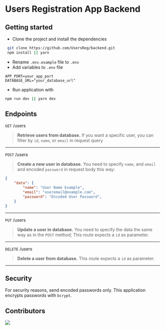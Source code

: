 # Users Registration App Backend

## Getting started
- Clone the project and install the dependencies
```bash
 git clone https://github.com/UsersReg/backend.git
 npm install || yarn
```
- Rename `.env.example` file to `.env`
- Add variables to `.env` file
```
APP_PORT=your_app_port
DATABASE_URL="your_database_url"
```
- Run application with
```bash
npm run dev || yarn dev
```

## Endpoints
`GET` /users
> **Retrieve users from database.**
> If you want a specific user, you can filter by `id`, `name`, or `email` in request query
---
`POST` /users
> **Create a new user in database.**
> You need to specify `name`, and `email` and encoded `password` in request body this way:
```json
{
    "data": {
        "name": "User Name Example",
        "email": "useremail@example.com",
        "password": "Encoded User Password",
    }
}
```
---

`PUT` /users
> **Update a user in database.**
> You need to specify the data the same way as in the `POST` method;
> This route expects a `id` as parameter.
---

`DELETE` /users
> **Delete a user from database.**
> This route expects a `id` as parameter.
---

## Security
For security reasons, send encoded passwords only.
This application encrypts passwords with `bcrypt`. 

## Contributors

<a href="https://github.com/UsersReg/backend/graphs/contributors"><img src="https://contrib.rocks/image?repo=UsersReg/backend" /></a>
